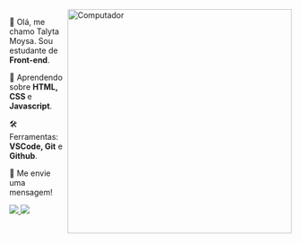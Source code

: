 <img src="https://media.giphy.com/media/BqQe9ikFPXi0PTvavF/giphy.gif" min-width="400px" max-width="400px" width="400px" align="right" alt="Computador">







<p align="left"> 
  🍭 Olá, me chamo Talyta Moysa. Sou estudante de <strong>Front-end</strong>.
</p>

<p align="left">
  🦄 Aprendendo sobre <strong>HTML, CSS </strong>e<strong> Javascript</strong>.
</p>

<p align="left">
  🛠️ Ferramentas: <strong>VSCode, Git</strong> e<strong> Github</strong>.
</p>

<p align="left">
  💌 Me envie uma mensagem!
</p>

<p align="left">
  <a href="https://www.instagram.com/taly.moy/" alt="Instagram">
    <img src="https://img.shields.io/badge/-Instagram-1C1C1C?style=for-the-badge&logo=Instagram&logoColor=c43b41&link=https://www.instagram.com/iuricode"/>
  </a>
  
  <a href="https://www.linkedin.com/in/talytamoy/" alt="Linkedin">
    <img src="https://img.shields.io/badge/-Linkedin-1C1C1C?style=for-the-badge&logo=Linkedin&logoColor=c43b41&link=https://www.linkedin.com/in/iuricode"/>
  </a>
</p>
